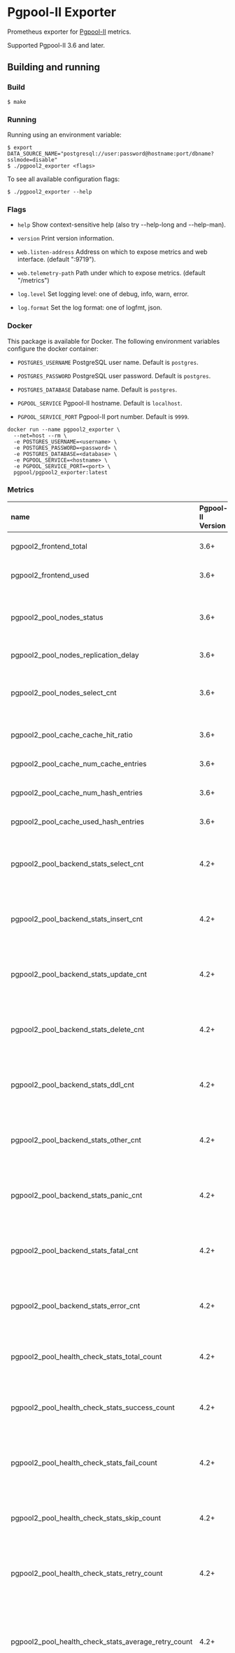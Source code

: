 # Pgpool-II Exporter

Prometheus exporter for [Pgpool-II](https://pgpool.net) metrics.

Supported Pgpool-II 3.6 and later.

## Building and running

### Build
```
$ make
```

### Running

Running using an environment variable:
```
$ export DATA_SOURCE_NAME="postgresql://user:password@hostname:port/dbname?sslmode=disable"
$ ./pgpool2_exporter <flags>
```
    
To see all available configuration flags:
```
$ ./pgpool2_exporter --help
```
    
 ### Flags

* `help` 
  Show context-sensitive help (also try --help-long and --help-man).
  
* `version`
  Print version information.
  
* `web.listen-address`
  Address on which to expose metrics and web interface. (default ":9719").

* `web.telemetry-path`
  Path under which to expose metrics. (default "/metrics")
  
* `log.level`
  Set logging level: one of debug, info, warn, error.

* `log.format` 
  Set the log format: one of logfmt, json.
  
### Docker

This package is available for Docker. The following environment variables configure the docker container:

* `POSTGRES_USERNAME`
  PostgreSQL user name. Default is `postgres`.

* `POSTGRES_PASSWORD`
  PostgreSQL user password. Default is `postgres`.

* `POSTGRES_DATABASE`
  Database name. Default is `postgres`.

* `PGPOOL_SERVICE`
  Pgpool-II hostname. Default is `localhost`.

* `PGPOOL_SERVICE_PORT`
  Pgpool-II port number. Default is `9999`.

```
docker run --name pgpool2_exporter \
  --net=host --rm \
  -e POSTGRES_USERNAME=<username> \
  -e POSTGRES_PASSWORD=<password> \
  -e POSTGRES_DATABASE=<database> \
  -e PGPOOL_SERVICE=<hostname> \
  -e PGPOOL_SERVICE_PORT=<port> \
  pgpool/pgpool2_exporter:latest
```
  
### Metrics

name | Pgpool-II Version | Description
:---|:---|:---
pgpool2_frontend_total | 3.6+ | Number of total child processes
pgpool2_frontend_used | 3.6+ | Number of used child processes
pgpool2_pool_nodes_status | 3.6+ | Backend node Status (1 for up or waiting, 0 for down or unused)
pgpool2_pool_nodes_replication_delay | 3.6+ | Replication delay
pgpool2_pool_nodes_select_cnt | 3.6+ | SELECT query counts issued to each backend
pgpool2_pool_cache_cache_hit_ratio | 3.6+ | Query cache hit ratio
pgpool2_pool_cache_num_cache_entries | 3.6+ | Number of used cache entries
pgpool2_pool_cache_num_hash_entries | 3.6+ | Number of total hash entries
pgpool2_pool_cache_used_hash_entries | 3.6+ | Number of used hash entries
pgpool2_pool_backend_stats_select_cnt | 4.2+ | SELECT statement counts issued to each backend
pgpool2_pool_backend_stats_insert_cnt | 4.2+ | INSERT statement counts issued to each backend
pgpool2_pool_backend_stats_update_cnt | 4.2+ | UPDATE statement counts issued to each backend
pgpool2_pool_backend_stats_delete_cnt | 4.2+ | DELETE statement counts issued to each backend
pgpool2_pool_backend_stats_ddl_cnt | 4.2+ | DDL statement counts issued to each backend
pgpool2_pool_backend_stats_other_cnt | 4.2+ | other statement counts issued to each backend
pgpool2_pool_backend_stats_panic_cnt | 4.2+ | Panic message counts returned from backend
pgpool2_pool_backend_stats_fatal_cnt | 4.2+ | Fatal message counts returned from backend
pgpool2_pool_backend_stats_error_cnt | 4.2+ | Error message counts returned from backend
pgpool2_pool_health_check_stats_total_count | 4.2+ | Number of health check count in total
pgpool2_pool_health_check_stats_success_count | 4.2+ | Number of successful health check count in total
pgpool2_pool_health_check_stats_fail_count | 4.2+ | Number of failed health check count in total
pgpool2_pool_health_check_stats_skip_count | 4.2+ | Number of skipped health check count in total
pgpool2_pool_health_check_stats_retry_count | 4.2+ | Number of retried health check count in total
pgpool2_pool_health_check_stats_average_retry_count | 4.2+ | Number of average retried health check count in a health check session
pgpool2_pool_health_check_stats_max_retry_count | 4.2+ | Number of maximum retried health check count in a health check session
pgpool2_pool_health_check_stats_max_duration | 4.2+ | Maximum health check duration in Millie seconds
pgpool2_pool_health_check_stats_min_duration | 4.2+ | Minimum health check duration in Millie seconds
pgpool2_pool_health_check_stats_average_duration | 4.2+ | Average health check duration in Millie seconds
